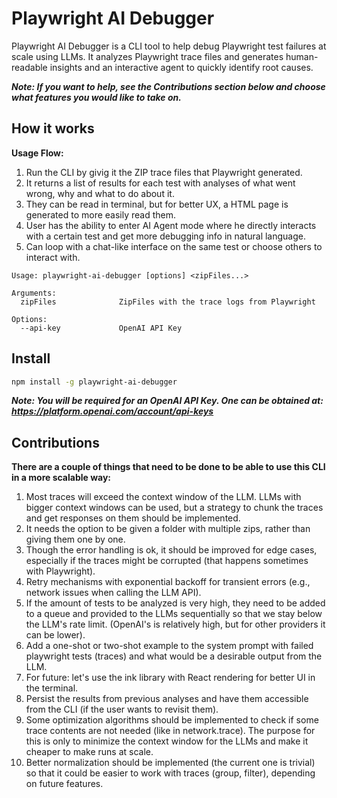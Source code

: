 # Playwright AI Debugger

Playwright AI Debugger is a CLI tool to help debug Playwright test failures at scale using LLMs. It analyzes Playwright trace files and generates human-readable insights and an interactive agent to quickly identify root causes.

**_Note: If you want to help, see the Contributions section below and choose what features you would like to take on._**

## How it works

**Usage Flow:**

1. Run the CLI by givig it the ZIP trace files that Playwright generated.
2. It returns a list of results for each test with analyses of what went wrong, why and what to do about it.
3. They can be read in terminal, but for better UX, a HTML page is generated to more easily read them.
4. User has the ability to enter AI Agent mode where he directly interacts with a certain test and get more debugging info in natural language.
5. Can loop with a chat-like interface on the same test or choose others to interact with.

```
Usage: playwright-ai-debugger [options] <zipFiles...>

Arguments:
  zipFiles              ZipFiles with the trace logs from Playwright

Options:
  --api-key             OpenAI API Key
```

## Install

```bash
npm install -g playwright-ai-debugger
```

**_Note: You will be required for an OpenAI API Key. One can be obtained at: https://platform.openai.com/account/api-keys_**

## Contributions

**There are a couple of things that need to be done to be able to use this CLI in a more scalable way:**

1. Most traces will exceed the context window of the LLM. LLMs with bigger context windows can be used, but a strategy to chunk the traces and get responses on them should be implemented.
2. It needs the option to be given a folder with multiple zips, rather than giving them one by one.
3. Though the error handling is ok, it should be improved for edge cases, especially if the traces might be corrupted (that happens sometimes with Playwright).
4. Retry mechanisms with exponential backoff for transient errors (e.g., network issues when calling the LLM API).
5. If the amount of tests to be analyzed is very high, they need to be added to a queue and provided to the LLMs sequentially so that
   we stay below the LLM's rate limit. (OpenAI's is relatively high, but for other providers it can be lower).
6. Add a one-shot or two-shot example to the system prompt with failed playwright tests (traces) and what would be a desirable output from the LLM.
7. For future: let's use the ink library with React rendering for better UI in the terminal.
8. Persist the results from previous analyses and have them accessible from the CLI (if the user wants to revisit them).
9. Some optimization algorithms should be implemented to check if some trace contents are not needed (like in network.trace). The purpose for this is only to minimize the context window for the LLMs and make it cheaper to make runs at scale.
10. Better normalization should be implemented (the current one is trivial) so that it could be easier to work with traces (group, filter), depending on future features.
